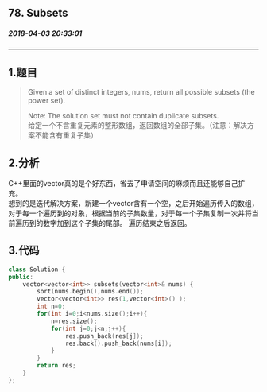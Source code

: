 ## 78. Subsets
##### 2018-04-03 20:33:01
***
## 1.题目
>Given a set of distinct integers, nums, return all possible subsets (the power set).
>
>Note: The solution set must not contain duplicate subsets.   
>给定一个不含重复元素的整形数组，返回数组的全部子集。（注意：解决方案不能含有重复子集）

## 2.分析
C++里面的vector真的是个好东西，省去了申请空间的麻烦而且还能够自己扩充。  
想到的是迭代解决方案，新建一个vector含有一个空，之后开始遍历传入的数组，对于每一个遍历到的对象，根据当前的子集数量，对于每一个子集复制一次并将当前遍历到的数字加到这个子集的尾部。
遍历结束之后返回。
## 3.代码
```cpp
class Solution {
public:
    vector<vector<int>> subsets(vector<int>& nums) {
        sort(nums.begin(),nums.end());
        vector<vector<int>> res(1,vector<int>() );
        int n=0;
        for(int i=0;i<nums.size();i++){
            n=res.size();
            for(int j=0;j<n;j++){
                res.push_back(res[j]);
                res.back().push_back(nums[i]);
            }
        }
        return res;
    }
};
```
